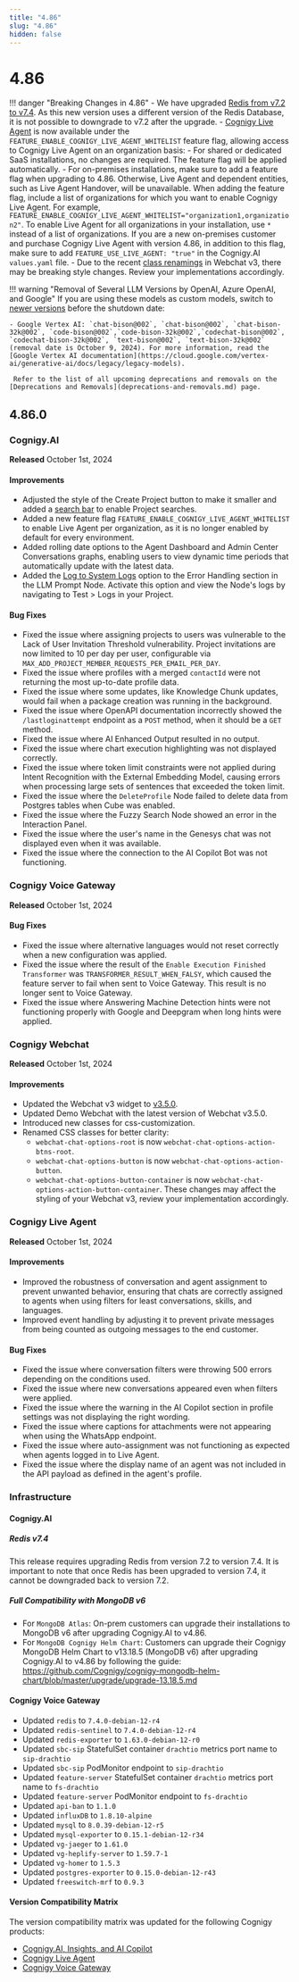 ```yaml
---
title: "4.86"
slug: "4.86"
hidden: false
---
```


# 4.86

!!! danger "Breaking Changes in 4.86"
    - We have upgraded [Redis from v7.2 to v7.4](#redis-v74). As this new version uses a different version of the Redis Database, it is not possible to downgrade to v7.2 after the upgrade.
    - [Cognigy Live Agent](../live-agent/index.md) is now available under the `FEATURE_ENABLE_COGNIGY_LIVE_AGENT_WHITELIST` feature flag, allowing access to Cognigy Live Agent on an organization basis: 
        - For shared or dedicated SaaS installations, no changes are required. The feature flag will be applied automatically.
        - For on-premises installations, make sure to add a feature flag when upgrading to 4.86. Otherwise, Live Agent and dependent entities, such as Live Agent Handover, will be unavailable. When adding the feature flag, include a list of organizations for which you want to enable Cognigy Live Agent. For example, `FEATURE_ENABLE_COGNIGY_LIVE_AGENT_WHITELIST="organization1,organization2"`. To enable Live Agent for all organizations in your installation, use `*` instead of a list of organizations. If you are a new on-premises customer and purchase Cognigy Live Agent with version 4.86, in addition to this flag, make sure to add `FEATURE_USE_LIVE_AGENT: "true"` in the Cognigy.AI `values.yaml` file.
    - Due to the recent [class renamings](#cognigy-webchat) in Webchat v3, there may be breaking style changes. Review your implementations accordingly.

!!! warning "Removal of Several LLM Versions by OpenAI, Azure OpenAI, and Google"
    If you are using these models as custom models, switch to [newer versions](../ai/empower/llms/model-support-by-feature.md) before the shutdown date:

    - Google Vertex AI: `chat-bison@002`, `chat-bison@002`, `chat-bison-32k@002`, `code-bison@002`,`code-bison-32k@002`,`codechat-bison@002`, `codechat-bison-32k@002`, `text-bison@002`, `text-bison-32k@002` (removal date is October 9, 2024). For more information, read the [Google Vertex AI documentation](https://cloud.google.com/vertex-ai/generative-ai/docs/legacy/legacy-models).
 
     Refer to the list of all upcoming deprecations and removals on the [Deprecations and Removals](deprecations-and-removals.md) page.

## 4.86.0

### Cognigy.AI

**Released** October 1st, 2024

#### Improvements

- Adjusted the style of the Create Project button to make it smaller and added a [search bar](../ai/build/projects.md#search-projects) to enable Project searches.
- Added a new feature flag `FEATURE_ENABLE_COGNIGY_LIVE_AGENT_WHITELIST` to enable Live Agent per organization, as it is no longer enabled by default for every environment.
- Added rolling date options to the Agent Dashboard and Admin Center Conversations graphs, enabling users to view dynamic time periods that automatically update with the latest data.
- Added the [Log to System Logs](../ai/build/node-reference/service/llm-prompt.md) option to the Error Handling section in the LLM Prompt Node. Activate this option and view the Node's logs by navigating to Test > Logs in your Project.

#### Bug Fixes

- Fixed the issue where assigning projects to users was vulnerable to the Lack of User Invitation Threshold vulnerability. Project invitations are now limited to 10 per day per user, configurable via `MAX_ADD_PROJECT_MEMBER_REQUESTS_PER_EMAIL_PER_DAY`.
- Fixed the issue where profiles with a merged `contactId` were not returning the most up-to-date profile data.
- Fixed the issue where some updates, like Knowledge Chunk updates, would fail when a package creation was running in the background.
- Fixed the issue where OpenAPI documentation incorrectly showed the `/lastloginattempt` endpoint as a `POST` method, when it should be a `GET` method.
- Fixed the issue where AI Enhanced Output resulted in no output.
- Fixed the issue where chart execution highlighting was not displayed correctly.
- Fixed the issue where token limit constraints were not applied during Intent Recognition with the External Embedding Model, causing errors when processing large sets of sentences that exceeded the token limit.
- Fixed the issue where the `DeleteProfile` Node failed to delete data from Postgres tables when Cube was enabled.
- Fixed the issue where the Fuzzy Search Node showed an error in the Interaction Panel.
- Fixed the issue where the user's name in the Genesys chat was not displayed even when it was available.
- Fixed the issue where the connection to the AI Copilot Bot was not functioning.

### Cognigy Voice Gateway

**Released** October 1st, 2024

#### Bug Fixes

- Fixed the issue where alternative languages would not reset correctly when a new configuration was applied.
- Fixed the issue where the result of the `Enable Execution Finished Transformer` was `TRANSFORMER_RESULT_WHEN_FALSY`, which caused the feature server to fail when sent to Voice Gateway. This result is no longer sent to Voice Gateway.
- Fixed the issue where Answering Machine Detection hints were not functioning properly with Google and Deepgram when long hints were applied.

### Cognigy Webchat

**Released** October 1st, 2024

#### Improvements

- Updated the Webchat v3 widget to [v3.5.0](https://github.com/Cognigy/Webchat/releases/tag/v3.5.0).
- Updated Demo Webchat with the latest version of Webchat v3.5.0.
- Introduced new classes for css-customization.
- Renamed CSS classes for better clarity: 
    - `webchat-chat-options-root` is now `webchat-chat-options-action-btns-root`.
    - `webchat-chat-options-button` is now `webchat-chat-options-action-button`.
    - `webchat-chat-options-button-container` is now `webchat-chat-options-action-button-container`.
  These changes may affect the styling of your Webchat v3, review your implementation accordingly.

### Cognigy Live Agent

**Released** October 1st, 2024

#### Improvements

- Improved the robustness of conversation and agent assignment to prevent unwanted behavior, ensuring that chats are correctly assigned to agents when using filters for least conversations, skills, and languages.
- Improved event handling by adjusting it to prevent private messages from being counted as outgoing messages to the end customer.

#### Bug Fixes

- Fixed the issue where conversation filters were throwing 500 errors depending on the conditions used.
- Fixed the issue where new conversations appeared even when filters were applied.
- Fixed the issue where the warning in the AI Copilot section in profile settings was not displaying the right wording.
- Fixed the issue where captions for attachments were not appearing when using the WhatsApp endpoint.
- Fixed the issue where auto-assignment was not functioning as expected when agents logged in to Live Agent.
- Fixed the issue where the display name of an agent was not included in the API payload as defined in the agent's profile.

### Infrastructure

#### Cognigy.AI

##### Redis v7.4

This release requires upgrading Redis from version 7.2 to version 7.4. It is important to note that once Redis has been upgraded to version 7.4, it cannot be downgraded back to version 7.2.

##### Full Compatibility with MongoDB v6

- For `MongoDB Atlas`: On-prem customers can upgrade their installations to MongoDB v6 after upgrading Cognigy.AI to v4.86.
- For `MongoDB Cognigy Helm Chart`: Customers can upgrade their Cognigy MongoDB Helm Chart to v13.18.5 (MongoDB v6) after upgrading Cognigy.AI to v4.86 by following the guide: https://github.com/Cognigy/cognigy-mongodb-helm-chart/blob/master/upgrade/upgrade-13.18.5.md 

#### Cognigy Voice Gateway

- Updated `redis` to `7.4.0-debian-12-r4`
- Updated `redis-sentinel` to `7.4.0-debian-12-r4`
- Updated `redis-exporter` to `1.63.0-debian-12-r0`
- Updated `sbc-sip` StatefulSet container `drachtio` metrics port name to `sip-drachtio`
- Updated `sbc-sip` PodMonitor endpoint to `sip-drachtio`
- Updated `feature-server` StatefulSet container `drachtio` metrics port name to `fs-drachtio`
- Updated `feature-server` PodMonitor endpoint to `fs-drachtio`
- Updated `api-ban` to `1.1.0`
- Updated `influxDB` to `1.8.10-alpine`
- Updated `mysql` to `8.0.39-debian-12-r5`
- Updated `mysql-exporter` to `0.15.1-debian-12-r34`
- Updated `vg-jaeger` to `1.61.0`
- Updated `vg-heplify-server` to `1.59.7-1`
- Updated `vg-homer` to `1.5.3`
- Updated `postgres-exporter` to `0.15.0-debian-12-r43`
- Updated `freeswitch-mrf` to `0.9.3`

#### Version Compatibility Matrix

The version compatibility matrix was updated for the following Cognigy products:

- [Cognigy.AI, Insights, and AI Copilot](../ai/installation/version-compatibility-matrix.md)
- [Cognigy Live Agent](../live-agent/installation/deployment/version-compatibility-matrix.md)
- [Cognigy Voice Gateway](../voice-gateway/installation/version-compatibility-matrix.md)